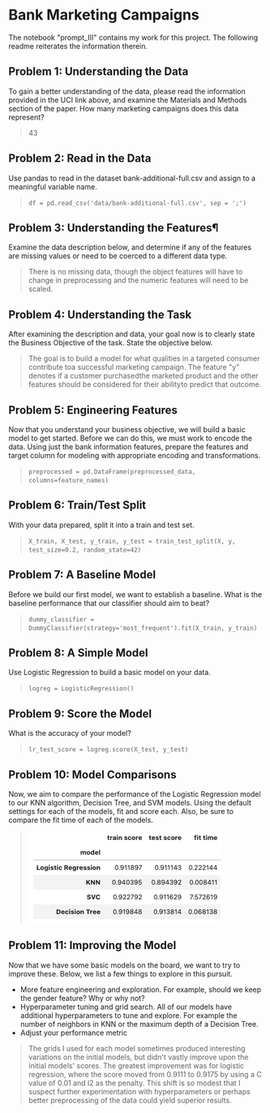 # Bank Marketing Campaigns

The notebook "prompt_III" contains my work for this project. The following readme reiterates the information therein.

## Problem 1: Understanding the Data
To gain a better understanding of the data, please read the information provided in the UCI link above, and examine the Materials and Methods section of the paper. How many marketing campaigns does this data represent?

> 43

## Problem 2: Read in the Data
Use pandas to read in the dataset bank-additional-full.csv and assign to a meaningful variable name.

> `df = pd.read_csv('data/bank-additional-full.csv', sep = ';')`

## Problem 3: Understanding the Features¶
Examine the data description below, and determine if any of the features are missing values or need to be coerced to a different data type.

> There is no missing data, though the object features will have to change in preprocessing and the numeric features will need to be scaled.

## Problem 4: Understanding the Task
After examining the description and data, your goal now is to clearly state the Business Objective of the task. State the objective below.

> The goal is to build a model for what qualities in a targeted consumer contribute toa successful marketing campaign. The feature "y" denotes if a customer purchasedthe marketed product and the other features should be considered for their abilityto predict that outcome.

## Problem 5: Engineering Features
Now that you understand your business objective, we will build a basic model to get started. Before we can do this, we must work to encode the data. Using just the bank information features, prepare the features and target column for modeling with appropriate encoding and transformations.

> `preprocessed = pd.DataFrame(preprocessed_data, columns=feature_names)`

## Problem 6: Train/Test Split
With your data prepared, split it into a train and test set.

> `X_train, X_test, y_train, y_test = train_test_split(X, y, test_size=0.2, random_state=42)`

## Problem 7: A Baseline Model
Before we build our first model, we want to establish a baseline. What is the baseline performance that our classifier should aim to beat?

> `dummy_classifier = DummyClassifier(strategy='most_frequent').fit(X_train, y_train)`

## Problem 8: A Simple Model
Use Logistic Regression to build a basic model on your data.

> `logreg = LogisticRegression()`

## Problem 9: Score the Model
What is the accuracy of your model?

> `lr_test_score = logreg.score(X_test, y_test)`

## Problem 10: Model Comparisons
Now, we aim to compare the performance of the Logistic Regression model to our KNN algorithm, Decision Tree, and SVM models. Using the default settings for each of the models, fit and score each. Also, be sure to compare the fit time of each of the models.

> ![Model Statistics](model_stats.png "Model Statistics")

## Problem 11: Improving the Model
Now that we have some basic models on the board, we want to try to improve these. Below, we list a few things to explore in this pursuit.

- More feature engineering and exploration. For example, should we keep the gender feature? Why or why not?
- Hyperparameter tuning and grid search. All of our models have additional hyperparameters to tune and explore. For example the number of neighbors in KNN or the maximum depth of a Decision Tree.
- Adjust your performance metric

> The grids I used for each model sometimes produced interesting variations on the initial models, but didn't vastly improve upon the initial models' scores. The greatest improvement was for logistic regression, where the score moved from 0.9111 to 0.9175 by using a C value of 0.01 and l2 as the penalty. This shift is so modest that I suspect further experimentation with hyperparameters or perhaps better preprocessing of the data could yield superior results.

